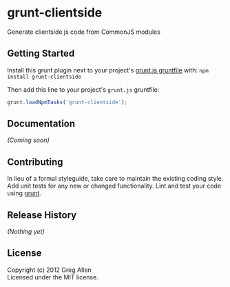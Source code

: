 # grunt-clientside

Generate clientside js code from CommonJS modules

## Getting Started
Install this grunt plugin next to your project's [grunt.js gruntfile][getting_started] with: `npm install grunt-clientside`

Then add this line to your project's `grunt.js` gruntfile:

```javascript
grunt.loadNpmTasks('grunt-clientside');
```

[grunt]: http://gruntjs.com/
[getting_started]: https://github.com/gruntjs/grunt/blob/master/docs/getting_started.md

## Documentation
_(Coming soon)_

## Contributing
In lieu of a formal styleguide, take care to maintain the existing coding style. Add unit tests for any new or changed functionality. Lint and test your code using [grunt][grunt].

## Release History
_(Nothing yet)_

## License
Copyright (c) 2012 Greg Allen  
Licensed under the MIT license.
